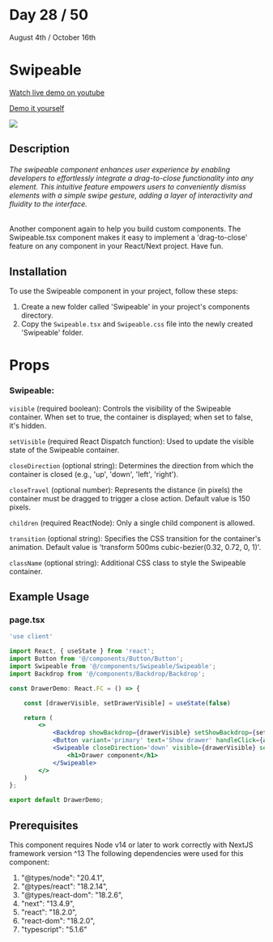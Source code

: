# Day 28 / 50

August 4th / October 16th

# Swipeable
<a href="https://youtu.be/z5tCuBnRNTg" target="_blank">Watch live demo on youtube</a>

<a href="https:/ / 50daysofcomponents.netlify.app/Swipeable" target="_blank">Demo it yourself</a>

<a href="https:/ / 50daysofcomponents.netlify.app/Swipeable" target="_blank"><img src="https://cdn.discordapp.com/attachments/715319623637270638/1137962714313007154/image.png"/></a>  

## Description 

###### The swipeable component enhances user experience by enabling developers to effortlessly integrate a drag-to-close functionality into any element. This intuitive feature empowers users to conveniently dismiss elements with a simple swipe gesture, adding a layer of interactivity and fluidity to the interface.

Another component again to help you build custom components. The Swipeable.tsx component makes it easy to implement a 'drag-to-close' feature on any component in your React/Next project. Have fun.

## Installation 

To use the Swipeable component in your project, follow these steps:

1. Create a new folder called 'Swipeable' in your project's components directory.
2. Copy the `Swipeable.tsx` and `Swipeable.css` file into the newly created 'Swipeable' folder.

# Props 
### Swipeable:
`visible` (required boolean): Controls the visibility of the Swipeable container. When set to true, the container is displayed; when set to false, it's hidden.

`setVisible` (required React Dispatch function): Used to update the visible state of the Swipeable container.

`closeDirection` (optional string): Determines the direction from which the container is closed (e.g., 'up', 'down', 'left', 'right').

`closeTravel` (optional number): Represents the distance (in pixels) the container must be dragged to trigger a close action. Default value is 150 pixels.

`children` (required ReactNode): Only a single child component is allowed.

`transition` (optional string): Specifies the CSS transition for the container's animation. Default value is 'transform 500ms cubic-bezier(0.32, 0.72, 0, 1)'.

`className` (optional string): Additional CSS class to style the Swipeable container.

## Example Usage
### page.tsx
```jsx
'use client'

import React, { useState } from 'react';
import Button from '@/components/Button/Button';
import Swipeable from '@/components/Swipeable/Swipeable';
import Backdrop from '@/components/Backdrop/Backdrop';

const DrawerDemo: React.FC = () => {

    const [drawerVisible, setDrawerVisible] = useState(false)

    return (
        <>
            <Backdrop showBackdrop={drawerVisible} setShowBackdrop={setDrawerVisible}/> 
            <Button variant='primary' text='Show drawer' handleClick={async () => setDrawerVisible(true)} />
            <Swipeable closeDirection='down' visible={drawerVisible} setVisible={setDrawerVisible}>
                <h1>Drawer component</h1>
            </Swipeable>
        </>
    )
};

export default DrawerDemo;
```

## Prerequisites
This component requires Node v14 or later to work correctly with NextJS framework version ^13
The following dependencies were used for this component:
1. "@types/node": "20.4.1",
2. "@types/react": "18.2.14",
3. "@types/react-dom": "18.2.6",
4. "next": "13.4.9",
5. "react": "18.2.0",
6. "react-dom": "18.2.0",
7. "typescript": "5.1.6"

